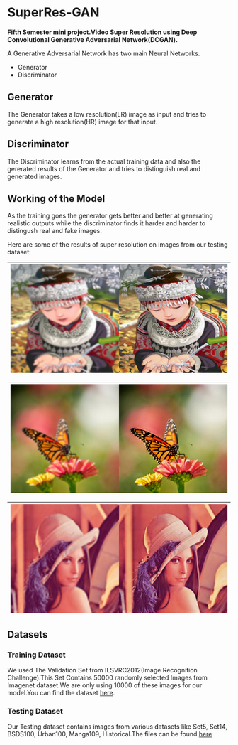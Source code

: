 # SuperRes-GAN
**Fifth Semester mini project.Video Super Resolution using Deep Convolutional Generative Adversarial Network(DCGAN).**

A Generative Adversarial Network has two main Neural Networks.
* Generator
* Discriminator

## Generator

The Generator takes a low resolution(LR) image as input and tries to generate a high resolution(HR) image for that input.
## Discriminator

The Discriminator learns from the actual training data and also the gererated results of the Generator and tries to distinguish real and generated images.
        
## Working of the Model
As the training goes the generator gets better and better at generating realistic outputs while the discriminator finds it harder and harder to distingush real and fake images. 

Here are some of the results of super resolution on images from our testing dataset:

| ![comic](comic.png) | 
|:--:| 

| ![butterfly](butterfly.png)| 
|:--:| 

| ![lenna](lenna.png)| 
|:--:| 

## Datasets
### Training Dataset
We used The Validation Set from ILSVRC2012(Image Recognition Challenge).This Set Contains 50000 randomly selected Images from Imagenet dataset.We are only using 10000 of these images for our model.You can find the dataset [here](http://www.image-net.org/challenges/LSVRC/2012/nnoupb/ILSVRC2012_img_val.tar).

### Testing Dataset
Our Testing dataset contains images from various datasets like Set5, Set14, BSDS100, Urban100, Manga109, Historical.The files can be found [here](http://vllab.ucmerced.edu/wlai24/LapSRN/results/SR_testing_datasets.zip)





